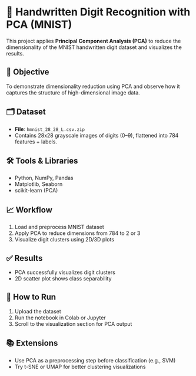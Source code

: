 # 🔢 Handwritten Digit Recognition with PCA (MNIST)

This project applies **Principal Component Analysis (PCA)** to reduce the dimensionality of the MNIST handwritten digit dataset and visualizes the results.

## 📌 Objective
To demonstrate dimensionality reduction using PCA and observe how it captures the structure of high-dimensional image data.

## 🗂️ Dataset
- **File**: `hmnist_28_28_L.csv.zip`  
- Contains 28x28 grayscale images of digits (0–9), flattened into 784 features + labels.

## 🛠️ Tools & Libraries
- Python, NumPy, Pandas
- Matplotlib, Seaborn
- scikit-learn (PCA)

## 📈 Workflow
1. Load and preprocess MNIST dataset
2. Apply PCA to reduce dimensions from 784 to 2 or 3
3. Visualize digit clusters using 2D/3D plots

## ✅ Results
- PCA successfully visualizes digit clusters
- 2D scatter plot shows class separability

## 📎 How to Run
1. Upload the dataset
2. Run the notebook in Colab or Jupyter
3. Scroll to the visualization section for PCA output

## 📚 Extensions
- Use PCA as a preprocessing step before classification (e.g., SVM)
- Try t-SNE or UMAP for better clustering visualizations
